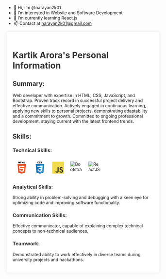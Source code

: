 - 👋 Hi, I’m @narayan2k01
- 👀 I’m interested in Website and Software Development
- 🌱 I’m currently learning React.js 
- 📫 Contact at narayan2k01@gmail.com

<div style="background: #fff; padding: 20px; border-radius: 5px; box-shadow: 0 0 10px rgba(0, 0, 0, 0.1);">
        <h1 style="color: #333;">Kartik Arora's Personal Information</h1>

 <h2 style="color: #333;">Summary:</h2>
        <p>Web developer with expertise in HTML, CSS, JavaScript, and Bootstrap. Proven track record in successful project delivery and effective communication. Actively engaged in continuous learning, applying new skills to personal projects, demonstrating adaptability and a commitment to growth. Committed to ongoing professional development, staying current with the latest frontend trends.</p>

  <h2 style="color: #333;">Skills:</h2>

   <h3 style="color: #333;">Technical Skills:</h3>
        <div style="display: flex; flex-wrap: wrap;">
            <img src="https://raw.githubusercontent.com/devicons/devicon/master/icons/html5/html5-original-wordmark.svg" alt="HTML5" style="margin: 10px; width: 40px; height: 40px;">
            <img src="https://raw.githubusercontent.com/devicons/devicon/master/icons/css3/css3-original-wordmark.svg" alt="CSS3" style="margin: 10px; width: 40px; height: 40px;">
            <img src="https://raw.githubusercontent.com/devicons/devicon/master/icons/javascript/javascript-original.svg" alt="JavaScript" style="margin: 10px; width: 40px; height: 40px;">
            <img src="https://hossaini.gallerycdn.vsassets.io/extensions/hossaini/bootstrap-intellisense/1.1.9/1699026271490/Microsoft.VisualStudio.Services.Icons.Default" alt="Bootstrap" style="margin: 10px; width: 40px; height: 40px;">
            <img src="https://miro.medium.com/v2/resize:fit:1400/1*EVqCcmCPgpNKxU1wzcTHgw.png" alt="ReactJS" style="margin: 10px; width: 40px; height: 40px;">
        </div>

   <h3 style="color: #333;">Analytical Skills:</h3>
        <p>Strong ability in problem-solving and debugging with a keen eye for optimizing code and improving software functionality.</p>

   <h3 style="color: #333;">Communication Skills:</h3>
        <p>Effective communicator, capable of explaining complex technical concepts to non-technical audiences.</p>

   <h3 style="color: #333;">Teamwork:</h3>
        <p>Demonstrated ability to work effectively in diverse teams during university projects and hackathons.</p>
    </div>


